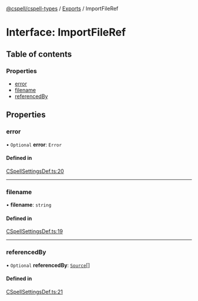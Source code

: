 [@cspell/cspell-types](../README.md) / [Exports](../modules.md) / ImportFileRef

# Interface: ImportFileRef

## Table of contents

### Properties

- [error](ImportFileRef.md#error)
- [filename](ImportFileRef.md#filename)
- [referencedBy](ImportFileRef.md#referencedby)

## Properties

### error

• `Optional` **error**: `Error`

#### Defined in

[CSpellSettingsDef.ts:20](https://github.com/streetsidesoftware/cspell/blob/7c17c22/packages/cspell-types/src/CSpellSettingsDef.ts#L20)

___

### filename

• **filename**: `string`

#### Defined in

[CSpellSettingsDef.ts:19](https://github.com/streetsidesoftware/cspell/blob/7c17c22/packages/cspell-types/src/CSpellSettingsDef.ts#L19)

___

### referencedBy

• `Optional` **referencedBy**: [`Source`](../modules.md#source)[]

#### Defined in

[CSpellSettingsDef.ts:21](https://github.com/streetsidesoftware/cspell/blob/7c17c22/packages/cspell-types/src/CSpellSettingsDef.ts#L21)
